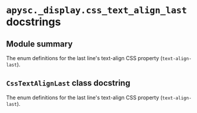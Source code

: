 # `apysc._display.css_text_align_last` docstrings

## Module summary

The enum definitions for the last line's text-align CSS property (`text-align-last`).

## `CssTextAlignLast` class docstring

The enum definitions for the last line's text-align CSS property (`text-align-last`).